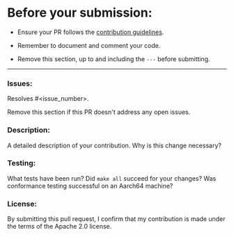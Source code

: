 # Before your submission:

* Ensure your PR follows the [contribution
  guidelines](https://github.com/leanprover/LNSym/blob/main/CONTRIBUTING.md).

* Remember to document and comment your code.

* Remove this section, up to and including the `---` before submitting.

---

### Issues:

Resolves #<issue_number>.

Remove this section if this PR doesn't address any open issues.

### Description:

A detailed description of your contribution. Why is this change
necessary?

### Testing:

What tests have been run? Did `make all` succeed for your changes? Was
conformance testing successful on an Aarch64 machine?

### License:

By submitting this pull request, I confirm that my contribution is
made under the terms of the Apache 2.0 license.
